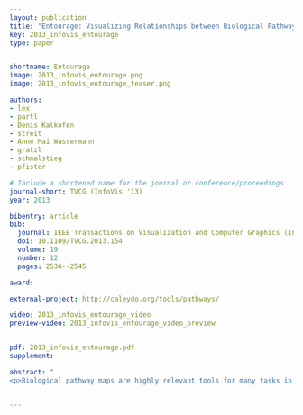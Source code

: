 ```yaml
---
layout: publication
title: "Entourage: Visualizing Relationships between Biological Pathways using Contextual Subsets"
key: 2013_infovis_entourage
type: paper


shortname: Entourage
image: 2013_infovis_entourage.png
image: 2013_infovis_entourage_teaser.png

authors:
- lex
- partl
- Denis Kalkofen
- streit
- Anne Mai Wassermann
- gratzl
- schmalstieg
- pfister

# Include a shortened name for the journal or conference/proceedings
journal-short: TVCG (InfoVis '13)
year: 2013

bibentry: article
bib:
  journal: IEEE Transactions on Visualization and Computer Graphics (InfoVis '13)
  doi: 10.1109/TVCG.2013.154
  volume: 19
  number: 12
  pages: 2536--2545

award:

external-project: http://caleydo.org/tools/pathways/

video: 2013_infovis_entourage_video
preview-video: 2013_infovis_entourage_video_preview


pdf: 2013_infovis_entourage.pdf
supplement:

abstract: "
<p>Biological pathway maps are highly relevant tools for many tasks in molecular biology. They reduce the complexity of the overall biological network by partitioning it into smaller manageable parts. While this reduction of complexity is their biggest strength, it is, at the same time, their biggest weakness. By removing what is deemed not important for the primary function of the pathway, biologists lose the ability to follow and understand cross-talks between pathways. Considering these cross-talks is, however, critical in many analysis scenarios, such as judging effects of drugs. In this paper we introduce Entourage, a novel visualization technique that provides contextual information lost due to the artificial partitioning of the biological network, but at the same time limits the presented information to what is relevant to the analyst’s task. We use one pathway map as the focus of an analysis and allow a larger set of contextual pathways. For these context pathways we only show the contextual subsets, i.e., the parts of the graph that are relevant to a selection. Entourage suggests related pathways based on similarities and highlights parts of a pathway that are interesting in terms of mapped experimental data. We visualize interdependencies between pathways using stubs of visual links, which we found effective yet not obtrusive. By combining this approach with visualization of experimental data, we can provide domain experts with a highly valuable tool. We demonstrate the utility of Entourage with case studies conducted with a biochemist who researches the effects of drugs on pathways. We show that the technique is well suited to investigate interdependencies between pathways and to analyze, understand, and predict the effect that drugs have on different cell types.</p>"


---
```

